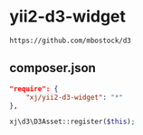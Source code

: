 # yii2-d3-widget
```
https://github.com/mbostock/d3
```

composer.json
-----
```json
"require": {
    "xj/yii2-d3-widget": "*"
},
```

```php
xj\d3\D3Asset::register($this);
```

